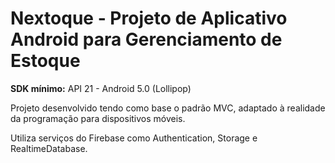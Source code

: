 # **Nextoque - Projeto de Aplicativo Android para Gerenciamento de Estoque**

**SDK mínimo:** API 21 - Android 5.0 (Lollipop)

Projeto desenvolvido tendo como base o padrão MVC, adaptado à realidade da programação para dispositivos móveis.

Utiliza serviços do Firebase como Authentication, Storage e RealtimeDatabase.
